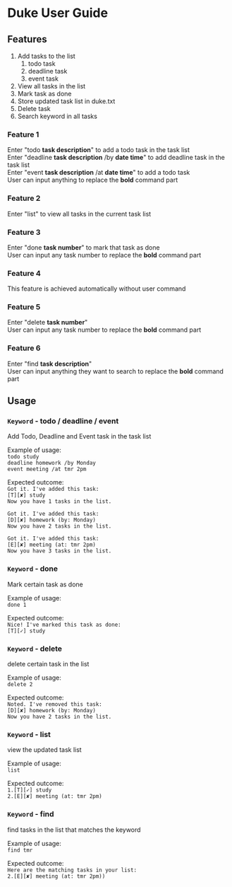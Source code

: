 # Duke User Guide

## Features 
1. Add tasks to the list
   1. todo task
   1. deadline task
   1. event task
2. View all tasks in the list
3. Mark task as done 
4. Store updated task list in duke.txt
5. Delete task
6. Search keyword in all tasks

### Feature 1
Enter "todo **task description**" to add a todo task in the task list\
Enter "deadline **task description** /by **date time**" to add deadline task in the task list\
Enter "event **task description** /at **date time**" to add a todo task\
User can input anything to replace the **bold** command part
### Feature 2
Enter "list" to view all tasks in the current task list
### Feature 3
Enter "done **task number**" to mark that task as done\
User can input any task number to replace the **bold** command part
### Feature 4
This feature is achieved automatically without user command
### Feature 5
Enter "delete **task number**"\
User can input any task number to replace the **bold** command part
### Feature 6
Enter "find **task description**"\
User can input anything they want to search to replace the **bold** command part

## Usage

### `Keyword` - todo / deadline / event
Add Todo, Deadline and Event task in the task list

Example of usage: \
`todo study`\
`deadline homework /by Monday`\
`event meeting /at tmr 2pm`

Expected outcome:\
`Got it. I've added this task:`\
`[T][✘] study`\
`Now you have 1 tasks in the list.`

`Got it. I've added this task:`\
`[D][✘] homework (by: Monday)`\
`Now you have 2 tasks in the list. `

`Got it. I've added this task:`\
`[E][✘] meeting (at: tmr 2pm)`\
`Now you have 3 tasks in the list. `

### `Keyword` - done 
Mark certain task as done

Example of usage: \
`done 1`

Expected outcome:\
`Nice! I've marked this task as done:`\
`[T][✓] study`

### `Keyword` - delete
delete certain task in the list

Example of usage: \
`delete 2`

Expected outcome:\
`Noted. I've removed this task:`\
`[D][✘] homework (by: Monday)`\
`Now you have 2 tasks in the list.`

### `Keyword` - list
view the updated task list

Example of usage: \
`list`

Expected outcome:\
`1.[T][✓] study`\
`2.[E][✘] meeting (at: tmr 2pm)`


### `Keyword` - find
find tasks in the list that matches the keyword

Example of usage: \
`find tmr`

Expected outcome:\
`Here are the matching tasks in your list:`\
`2.[E][✘] meeting (at: tmr 2pm))`
